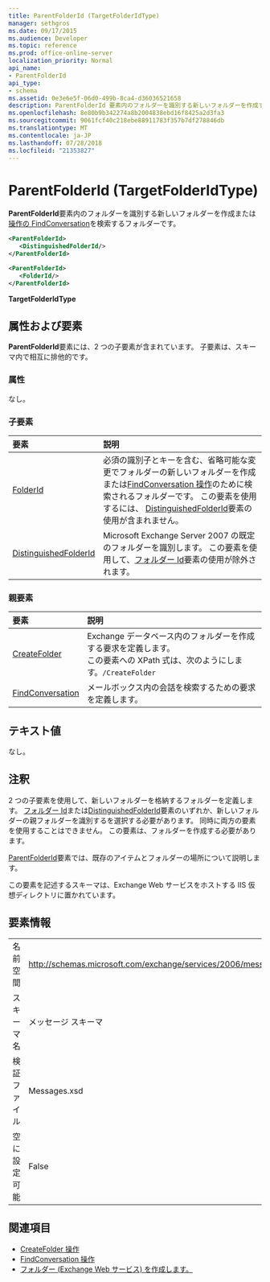 ```yaml
---
title: ParentFolderId (TargetFolderIdType)
manager: sethgros
ms.date: 09/17/2015
ms.audience: Developer
ms.topic: reference
ms.prod: office-online-server
localization_priority: Normal
api_name:
- ParentFolderId
api_type:
- schema
ms.assetid: 0e3e6e5f-06d0-499b-8ca4-d36036521658
description: ParentFolderId 要素内のフォルダーを識別する新しいフォルダーを作成するか、FindConversation の操作を検索するフォルダーです。
ms.openlocfilehash: 8e80b9b342274a8b2004838ebd16f8425a2d3fa3
ms.sourcegitcommit: 9061fcf40c218ebe88911783f357b7df278846db
ms.translationtype: MT
ms.contentlocale: ja-JP
ms.lasthandoff: 07/28/2018
ms.locfileid: "21353827"
---
```

# <a name="parentfolderid-targetfolderidtype"></a>ParentFolderId (TargetFolderIdType)

**ParentFolderId**要素内のフォルダーを識別する新しいフォルダーを作成または[操作の FindConversation](findconversation-operation.md)を検索するフォルダーです。
  
```xml
<ParentFolderId>
   <DistinguishedFolderId/>
</ParentFolderId>
```

```xml
<ParentFolderId>
   <FolderId/> 
</ParentFolderId>
```

**TargetFolderIdType**

## <a name="attributes-and-elements"></a>属性および要素

**ParentFolderId**要素には、2 つの子要素が含まれています。 子要素は、スキーマ内で相互に排他的です。 
  
### <a name="attributes"></a>属性

なし。
  
### <a name="child-elements"></a>子要素

|**要素**|**説明**|
|:-----|:-----|
|[FolderId](folderid.md) <br/> |必須の識別子とキーを含む、省略可能な変更でフォルダーの新しいフォルダーを作成または[FindConversation 操作](findconversation-operation.md)のために検索されるフォルダーです。 この要素を使用するには、 [DistinguishedFolderId](distinguishedfolderid.md)要素の使用が含まれません。  <br/> |
|[DistinguishedFolderId](distinguishedfolderid.md) <br/> |Microsoft Exchange Server 2007 の既定のフォルダーを識別します。 この要素を使用して、[フォルダー Id](folderid.md)要素の使用が除外されます。  <br/> |
   
### <a name="parent-elements"></a>親要素

|**要素**|**説明**|
|:-----|:-----|
|[CreateFolder](createfolder.md) <br/> |Exchange データベース内のフォルダーを作成する要求を定義します。  <br/> この要素への XPath 式は、次のようにします。`/CreateFolder` <br/> |
|[FindConversation](findconversation.md) <br/> |メールボックス内の会話を検索するための要求を定義します。  <br/> |
   
## <a name="text-value"></a>テキスト値

なし。
  
## <a name="remarks"></a>注釈

2 つの子要素を使用して、新しいフォルダーを格納するフォルダーを定義します。 [フォルダー Id](folderid.md)または[DistinguishedFolderId](distinguishedfolderid.md)要素のいずれか、新しいフォルダーの親フォルダーを識別するを選択する必要があります。 同時に両方の要素を使用することはできません。 この要素は、フォルダーを作成する必要があります。 
  
[ParentFolderId](parentfolderid.md)要素では、既存のアイテムとフォルダーの場所について説明します。 
  
この要素を記述するスキーマは、Exchange Web サービスをホストする IIS 仮想ディレクトリに置かれています。
  
## <a name="element-information"></a>要素情報

|||
|:-----|:-----|
|名前空間  <br/> |http://schemas.microsoft.com/exchange/services/2006/messages  <br/> |
|スキーマ名  <br/> |メッセージ スキーマ  <br/> |
|検証ファイル  <br/> |Messages.xsd  <br/> |
|空に設定可能  <br/> |False  <br/> |
   
## <a name="see-also"></a>関連項目

- 
  [CreateFolder 操作](createfolder-operation.md)
- [FindConversation 操作](findconversation-operation.md)
- [フォルダー (Exchange Web サービス) を作成します。](http://msdn.microsoft.com/library/3b15b0ec-8691-45ed-9a24-a91ff732d6cf%28Office.15%29.aspx)

